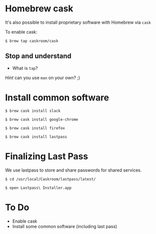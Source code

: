 # Homebrew cask

It's also possible to install proprietary software with Homebrew via `cask`

To enable cask:

`$ brew tap caskroom/cask`

## Stop and understand

* What is `tap`?

_Hint_ can you use `man` on your own? ;)

# Install common software

`$ brew cask install slack`

`$ brew cask install google-chrome`

`$ brew cask install firefox`

`$ brew cask install lastpass`

# Finalizing Last Pass

We use lastpass to store and share passwords for shared services.

`$ cd /usr/local/Caskroom/lastpass/latest/`

`$ open Lastpass\ Installer.app`

# To Do

* Enable cask
* Install some common software (including last pass)

